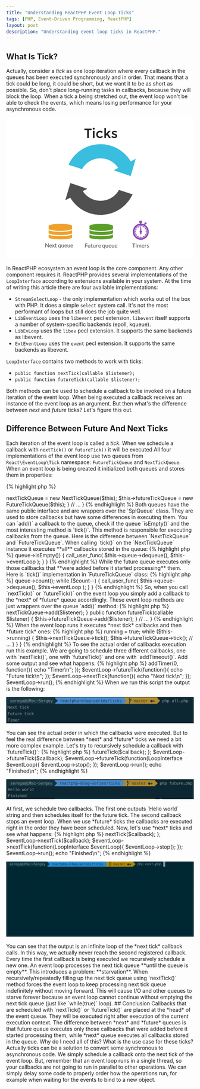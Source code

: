 ```yaml
---
title: "Understanding ReactPHP Event Loop Ticks"
tags: [PHP, Event-Driven Programming, ReactPHP]
layout: post
description: "Understanding event loop ticks in ReactPHP."
---
```


## What Is Tick?

Actually, consider a *tick* as one loop iteration where every callback in the queues has been executed synchronously and in order. That means that a tick could be long, it could be short, but we want it to be as short as possible. So, don't place long-running tasks in callbacks, because they will block the loop. When a tick a being stretched out, the event loop won't be able to check the events, which means losing performance for your asynchronous code.

<p class="text-center image">
    <img src="/assets/images/posts/reactphp/ticks.png" alt="ticks" class="">
</p>

In ReactPHP ecosystem an event loop is the core component. Any other component requires it. ReactPHP provides several implementations of the `LoopInterface` according to extensions available in your system. At the time of writing this article there are four available implementations: 

- `StreamSelectLoop` - the only implementation which works out of the box with PHP. It does a simple `select` system call. It's not the most performant of loops but still does the job quite well. 
- `LibEventLoop` uses the `libevent` pecl extension. `libevent` itself supports a number of system-specific backends (epoll, kqueue). 
- `LibEvLoop` uses the `libev` pecl extension. It supports the same backends as libevent. 
- `ExtEventLoop` uses the `event` pecl extension. It supports the same backends as libevent. 

`LoopInterface` contains two methods to work with ticks:

- `public function nextTick(callable $listener);`
- `public function futureTick(callable $listener);`

Both methods can be used to schedule a callback to be invoked on a future iteration of the event loop. When being executed a callback receives an instance of the event loop as an argument. But then what's the difference between *next* and *future* ticks? Let's figure this out.

## Difference Between Future And Next Ticks

Each iteration of the event loop is called a *tick*. When we schedule a callback with `nextTick()` or `futureTick()` it will be executed
All four implementations of the event loop use two queues from `React\EventLoop\Tick` namespace: `FutureTickQueue` and `NextTickQueue`. When an event loop is being created it initialized both queues and stores them in properties:

{% highlight php %}
<?php

namespace React\EventLoop;

/**
 * A stream_select() based event-loop.
 */
class StreamSelectLoop implements LoopInterface
{

    private $nextTickQueue;
    private $futureTickQueue;

    // ...

    public function __construct()
    {
        $this->nextTickQueue = new NextTickQueue($this);
        $this->futureTickQueue = new FutureTickQueue($this);
    }

    // ...
}
{% endhighlight %}

Both queues have the same public interface and are wrappers over the `SplQueue` class. They are used to store callbacks but have some differences in executing them. You can `add()` a callback to the queue, check if the queue `isEmpty()` and the most interesting method is `tick()`. This method is responsible for executing callbacks from the queue. Here is the difference between `NextTickQueue` and `FutureTickQueue`.

When calling `tick()` on the `NextTickQueue` instance it executes **all** callbacks stored in the queue:

{% highlight php %}
<?php

 /**
 * Flush the callback queue.
 */
public function tick()
{
    while (!$this->queue->isEmpty()) {
        call_user_func(
            $this->queue->dequeue(),
            $this->eventLoop
        );
    }
}
{% endhighlight %}

While the future queue executes only those callbacks that **were added before it started processing** them. Here is `tick()` implementation in `FutureTickQueue` class:

{% highlight php %}
<?php

/**
 * Flush the callback queue.
 */
public function tick()
{
    // Only invoke as many callbacks as were on the queue when tick() was called.
    $count = $this->queue->count();

    while ($count--) {
        call_user_func(
            $this->queue->dequeue(),
            $this->eventLoop
        );
    }
}
{% endhighlight %}

So, when you call `nextTick()` or `futureTick()` on the event loop you simply add a callback to the *next* of *future* queue accordingly. These event loop methods are just wrappers over the queue `add()` method:

{% highlight php %}
<?php

namespace React\EventLoop;

/**
 * A stream_select() based event-loop.
 */
class StreamSelectLoop implements LoopInterface
{
    // ...

    public function nextTick(callable $listener)
    {
        $this->nextTickQueue->add($listener);
    }

    public function futureTick(callable $listener)
    {
        $this->futureTickQueue->add($listener);
    }

    // ...  
}
{% endhighlight %}

When the event loop runs it executes *next tick* callbacks and then *future tick* ones:

{% highlight php %}
<?php

namespace React\EventLoop;

/**
 * A stream_select() based event-loop.
 */
class StreamSelectLoop implements LoopInterface
{
    // ...
    public function run()
    {
        $this->running = true;

        while ($this->running) {
            $this->nextTickQueue->tick();

            $this->futureTickQueue->tick();

            // ...
        }
    }
}
{% endhighlight %}

To see the actual order of callbacks execution run this example. We are going to schedule three different callbacks, one with `nextTick()`, one with `futureTick()` and one with `addTimeout()`. Add some output and see what happens:

{% highlight php %}
<?php 

$eventLoop = \React\EventLoop\Factory::create();

$eventLoop->addTimer(0, function(){
    echo "Timer\n";
});

$eventLoop->futureTick(function(){
    echo "Future tick\n";
});

$eventLoop->nextTick(function(){
    echo "Next tick\n";
});

$eventLoop->run();
{% endhighlight %}

When we run this script the output is the following:

<div class="row">
    <p class="col-sm-9 pull-left">
        <img src="/assets/images/posts/reactphp/ticks-order.png" alt="ticks-order" class="">
    </p>
</div>

You can see the actual order in which the callbacks were executed. 

But to feel the real difference between *next* and *future* ticks we need a bit more complex example. Let's try to recursively schedule a callback with `futureTick()`:

{% highlight php %}
<?php

use React\EventLoop\LoopInterface;

$eventLoop = \React\EventLoop\Factory::create();

$callback = function (LoopInterface $eventLoop) use (&$callback) {
    echo "Hello world\n";
    $eventLoop->futureTick($callback);
};

$eventLoop->futureTick($callback);
$eventLoop->futureTick(function(LoopInterface $eventLoop){
    $eventLoop->stop();
});

$eventLoop->run();

echo "Finished\n";
{% endhighlight %}

<div class="row">
    <p class="col-sm-9 pull-left">
        <img src="/assets/images/posts/reactphp/ticks-future.png" alt="ticks-future" class="">
    </p>
</div>

At first, we schedule two callbacks. The first one outputs `Hello world` string and then schedules itself for the future tick. The second callback stops an event loop. When we use *future* ticks the callbacks are executed right in the order they have been scheduled. 

Now, let's use *next* ticks and see what happens:

{% highlight php %}
<?php

$eventLoop = \React\EventLoop\Factory::create();

$callback = function (LoopInterface $eventLoop) use (&$callback) {
    echo "Hello world\n";
    $eventLoop->nextTick($callback);
};

$eventLoop->nextTick($callback);
$eventLoop->nextTick(function(LoopInterface $eventLoop){
    $eventLoop->stop();
});

$eventLoop->run();

echo "Finished\n";

{% endhighlight %}

<div class="row">
    <p class="col-sm-9 pull-left">
        <img src="/assets/images/posts/reactphp/ticks-next.gif" alt="ticks-next" class="">
    </p>
</div>

You can see that the output is an infinite loop of the *next tick* callback calls. In this way, we actually never reach the second registered callback. Every time the first callback is being executed we recursively schedule a new one. An event loop processes the next tick queue **until the queue is empty**. 

This introduces a problem: **starvation**. When recursively/repeatedly filling up the next tick queue using `nextTick()` method forces the event loop to keep processing next tick queue indefinitely without moving forward. This will cause I/O and other queues to starve forever because an event loop cannot continue without emptying the next tick queue (just like `while(true)` loop).

## Conclusion

Callbacks that are scheduled with `nextTick()` or `futureTick()` are placed at the *head* of the event queue. They will be executed right after execution of the current execution context. The difference between *next* and *future* queues is that future queue executes only those callbacks that were added before it started processing them, while *next* queue executes all callbacks stored in the queue.

Why do I need all of this? What is the use case for these ticks? Actually ticks can be a solution to convert some synchronous to asynchronous code. We simply schedule a callback onto the next tick of the event loop. But, remember that an event loop runs in a single thread, so your callbacks are not going to run in parallel to other operations. We can simply delay some code to properly order how the operations run, for example when waiting for the events to bind to a new object. 




